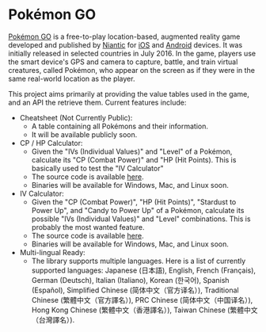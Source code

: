 # Pokémon GO

[Pokémon GO][pokemon-go] is a free-to-play location-based, augmented reality game developed and published by [Niantic][niantic] for [iOS][ios] and [Android][android] devices. It was initially released in selected countries in July 2016. In the game, players use the smart device's GPS and camera to capture, battle, and train virtual creatures, called Pokémon, who appear on the screen as if they were in the same real-world location as the player.

This project aims primarily at providing the value tables used in the game, and an API the retrieve them. Current features include:
- Cheatsheet (Not Currently Public):
  - A table containing all Pokémons and their information.
  - It will be available publicly soon.
- CP / HP Calculator:
  - Given the "IVs (Individual Values)" and "Level" of a Pokémon, calculate its "CP (Combat Power)" and "HP (Hit Points). This is basically used to test the "IV Calculator"
  - The source code is available [here][cp_hp_calc].
  - Binaries will be available for Windows, Mac, and Linux soon.
- IV Calculator:
  - Given the "CP (Combat Power)", "HP (Hit Points)", "Stardust to Power Up", and "Candy to Power Up" of a Pokémon, calculate its possible "IVs (Individual Values)" and "Level" combinations. This is probably the most wanted feature.
  - The source code is available [here][iv_calc].
  - Binaries will be available for Windows, Mac, and Linux soon.
- Multi-lingual Ready:
  - The library supports multiple languages. Here is a list of currently supported languages: Japanese (日本語), English, French (Français), German (Deutsch), Italian (Italiano), Korean (한국어), Spanish (Español), Simplified Chinese (简体中文（官方译名）), Traditional Chinese (繁體中文（官方譯名）), PRC Chinese (简体中文（中国译名）), Hong Kong Chinese (繁體中文（香港譯名）), Taiwan Chinese (繁體中文（台灣譯名）).

[pokemon-go]: http://www.pokemongo.com/
[ios]: https://itunes.apple.com/app/pokemon-go/id1094591345
[android]: https://play.google.com/store/apps/details?id=com.nianticlabs.pokemongo
[niantic]: https://nianticlabs.com/
[cp_hp_calc]: cmd/cp_hp_calc/
[iv_calc]: cmd/iv_calc/
